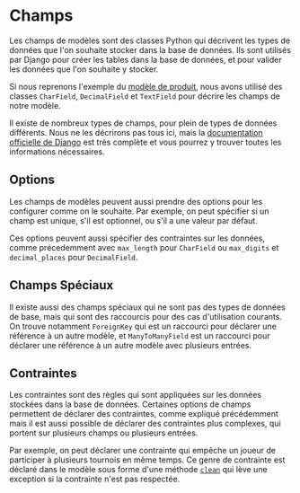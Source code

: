 # Champs 

Les champs de modèles sont des classes Python qui décrivent les types de données
que l'on souhaite stocker dans la base de données. Ils sont utilisés par Django
pour créer les tables dans la base de données, et pour valider les données que
l'on souhaite y stocker.

Si nous reprenons l'exemple du [modèle de produit](./modeles.md), nous avons
utilisé des classes `CharField`, `DecimalField` et `TextField` pour décrire les
champs de notre modèle.

Il existe de nombreux types de champs, pour plein de types de données
différents. Nous ne les décrirons pas tous ici, mais la [documentation
officielle de
Django](https://docs.djangoproject.com/en/5.0/ref/models/fields/#field-types)
est très complète et vous pourrez y trouver toutes les informations nécessaires.

## Options

Les champs de modèles peuvent aussi prendre des options pour les configurer
comme on le souhaite. Par exemple, on peut spécifier si un champ est unique,
s'il est optionnel, ou s'il a une valeur par défaut.

Ces options peuvent aussi spécifier des contraintes sur les données, comme
précedemment avec `max_length` pour `CharField` ou `max_digits` et
`decimal_places` pour `DecimalField`.

## Champs Spéciaux

Il existe aussi des champs spéciaux qui ne sont pas des types de données de
base, mais qui sont des raccourcis pour des cas d'utilisation courants. On
trouve notamment `ForeignKey` qui est un raccourci pour déclarer une référence à
un autre modèle, et `ManyToManyField` est un raccourci pour déclarer une
référence à un autre modèle avec plusieurs entrées.

## Contraintes

Les contraintes sont des règles qui sont appliquées sur les données stockées
dans la base de données. Certaines options de champs permettent de déclarer des
contraintes, comme expliqué précédemment mais il est aussi possible de déclarer
des contraintes plus complexes, qui portent sur plusieurs champs ou plusieurs
entrées.

Par exemple, on peut déclarer une contrainte qui empêche un joueur de participer
à plusieurs tournois en même temps. Ce genre de contrainte est déclaré dans le
modèle sous forme d'une méthode
[`clean`](https://docs.djangoproject.com/en/5.0/ref/models/fields/#field-types)
qui lève une exception si la contrainte n'est pas respectée.

